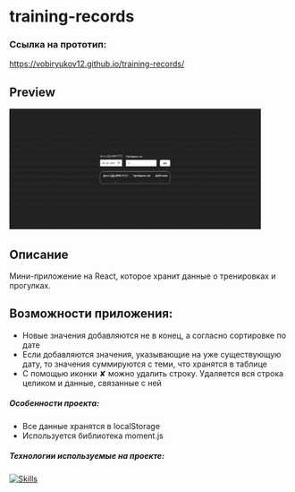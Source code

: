 # training-records
### Ссылка на прототип:

https://vobiryukov12.github.io/training-records/

## Preview

<img src='./src/assets/training-records.gif' width='450'>

## Описание
Мини-приложение на React, которое хранит данные о тренировках и прогулках.

## Возможности приложения:
- Новые значения добавляются не в конец, а согласно сортировке по дате
- Если добавляются значения, указывающие на уже существующую дату, то значения суммируются с теми, что хранятся в таблице
- С помощью иконки ✘ можно удалить строку. Удаляется вся строка целиком и данные, связанные с ней

##### Особенности проекта:
- Все данные хранятся в localStorage
- Используется библиотека moment.js

##### Технологии используемые на проекте:
[![Skills](https://skillicons.dev/icons?i=react,js,scss,vite)](https://skillicons.dev)
